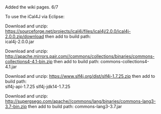 Added the wiki pages. 6/7

To use the iCal4J via Eclipse:

Download and unzip: https://sourceforge.net/projects/ical4j/files/ical4j/2.0.0/ical4j-2.0.0.zip/download
  then add to build path:  
    ical4j-2.0.0.jar

Download and unzip:  http://apache.mirrors.pair.com//commons/collections/binaries/commons-collections4-4.1-bin.zip
  then add to build path:
    commons-collections4-4.1.jar

Download and unzip:  https://www.slf4j.org/dist/slf4j-1.7.25.zip
  then add to build path:  
    slf4j-api-1.7.25
    slf4j-jdk14-1.7.25

Download and unzip:  http://supergsego.com/apache//commons/lang/binaries/commons-lang3-3.7-bin.zip
  then add to build path: 
    commons-lang3-3.7.jar
